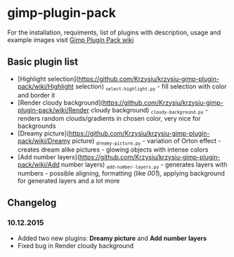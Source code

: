 # gimp-plugin-pack

For the installation, requiments, list of plugins with description, usage and example images visit [Gimp Plugin Pack wiki](https://github.com/Krzysiu/krzysiu-gimp-plugin-pack/wiki)

## Basic plugin list
+ [Highlight selection](https://github.com/Krzysiu/krzysiu-gimp-plugin-pack/wiki/Highlight selection) <sub>`select-highlight.py`</sub> - fill selection with color and border it
+ [Render cloudy background](https://github.com/Krzysiu/krzysiu-gimp-plugin-pack/wiki/Render cloudy background) <sub>`cloudy-background.py`</sub> - renders random clouds/gradients in chosen color, very nice for backgrounds
+ [Dreamy picture](https://github.com/Krzysiu/krzysiu-gimp-plugin-pack/wiki/Dreamy picture) <sub>`dreamy-picture.py`</sub> - variation of Orton effect - creates dream alike pictures - glowing objects with intense colors
+ [Add number layers](https://github.com/Krzysiu/krzysiu-gimp-plugin-pack/wiki/Add number layers) <sub>`add-number-layers.py`</sub> - generates layers with numbers - possible aligning, formatting (like *001*), applying background for generated layers and a lot more

## Changelog

### 10.12.2015
+ Added two new plugins: **Dreamy picture** and **Add number layers**
+ Fixed bug in Render cloudy background